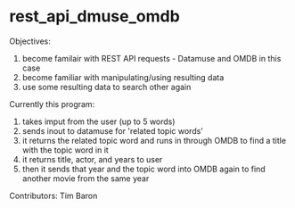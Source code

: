 # rest_api_dmuse_omdb

Objectives:
1) become familair with REST API requests - Datamuse and OMDB in this case
2) become familiar with manipulating/using resulting data
3) use some resulting data to search other again

Currently this program:

1) takes imput from the user (up to 5 words)
2) sends inout to datamuse for 'related topic words'
3) it returns the related topic word and runs in through OMDB to find a title with the topic word in it
4) it returns title, actor, and years to user
5) then it sends that year and the topic word into OMDB again to find another movie from the same year

Contributors:
Tim Baron

